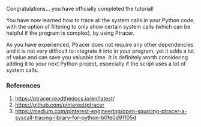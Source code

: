 Congratulations... you have officially completed the tutorial! 

You have now learned how to trace all the system calls in your Python code, with the option of filtering to only show certain system calls (which can be helpful if the program is complex), by using Ptracer. 

As you have experienced, Ptracer does not require any other dependencies and it is not very difficult to integrate it into in your program, yet it adds a lot of value and can save you valuable time. It is definitely worth considering adding it to your next Python project, especially if the script uses a lot of system calls. 

### References
1. https://ptracer.readthedocs.io/en/latest/
2. https://github.com/pinterest/ptracer
3. https://medium.com/pinterest-engineering/open-sourcing-ptracer-a-syscall-tracing-library-for-python-b0fe0d91105d
